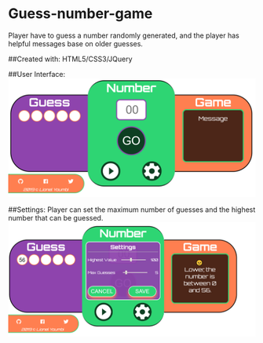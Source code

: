 # Guess-number-game
Player have to guess a number randomly generated, and the player has helpful messages base on older guesses.

##Created with: HTML5/CSS3/JQuery

##User Interface: 
![GitHub Logo](/img/ui.png)

##Settings: Player can set the maximum number of guesses and the highest number that can be guessed.
![GitHub Logo](/img/settings.png)



